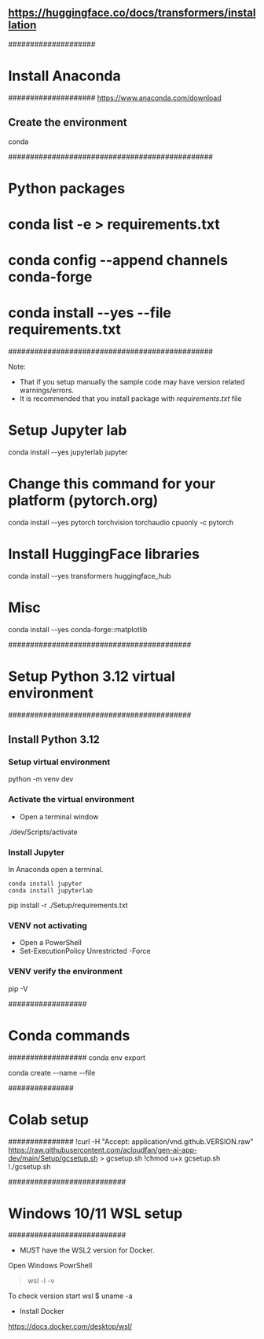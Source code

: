 
## https://huggingface.co/docs/transformers/installation

####################
# Install Anaconda #
####################
https://www.anaconda.com/download

## Create the environment

conda 

###############################################
# Python packages                             #
# conda list -e > requirements.txt            #
# conda config --append channels conda-forge  #
# conda install --yes --file requirements.txt #
###############################################

Note:
* That if you setup manually the sample code may have version related warnings/errors.
* It is recommended that you install package with *requirements.txt* file

# Setup Jupyter lab
conda install --yes jupyterlab jupyter

# Change this command for your platform (pytorch.org)
conda install --yes pytorch torchvision torchaudio cpuonly -c pytorch

# Install HuggingFace libraries
conda install --yes transformers huggingface_hub

# Misc
conda install --yes conda-forge::matplotlib

##########################################
# Setup Python 3.12  virtual environment #
##########################################

## Install Python 3.12

### Setup virtual environment
python -m venv dev

### Activate the virtual environment
* Open a terminal window

./dev/Scripts/activate

### Install Jupyter
In Anaconda open a terminal.

```
conda install jupyter
conda install jupyterlab
```

pip install -r ./Setup/requirements.txt


### VENV not activating
* Open a PowerShell
* Set-ExecutionPolicy Unrestricted -Force

### VENV verify the environment
pip -V

##################
# Conda commands #
##################
conda env export

conda create --name <en name> --file <env yaml>


###############
# Colab setup #
###############
!curl -H "Accept: application/vnd.github.VERSION.raw" https://raw.githubusercontent.com/acloudfan/gen-ai-app-dev/main/Setup/gcsetup.sh  > gcsetup.sh
!chmod u+x gcsetup.sh
!./gcsetup.sh

###########################
# Windows 10/11 WSL setup #
###########################

* MUST have the WSL2 version for Docker. 

Open Windows PowrShell
> wsl -l -v

To check version start wsl
$ uname -a

* Install Docker

https://docs.docker.com/desktop/wsl/



